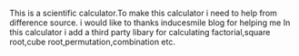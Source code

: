This is a scientific calculator.To make this calculator i need to help from difference source. i would like to thanks inducesmile blog for helping me
In this calculator i add a third party libary for calculating factorial,square root,cube root,permutation,combination etc.
